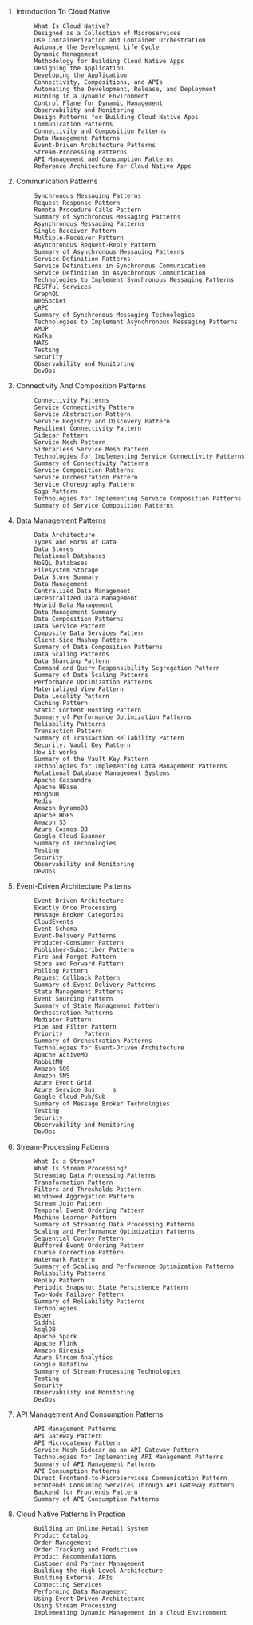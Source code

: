 
1. Introduction To Cloud Native
    
            What Is Cloud Native?
            Designed as a Collection of Microservices
            Use Containerization and Container Orchestration
            Automate the Development Life Cycle
            Dynamic Management
            Methodology for Building Cloud Native Apps
            Designing the Application
            Developing the Application
            Connectivity, Compositions, and APIs
            Automating the Development, Release, and Deployment
            Running in a Dynamic Environment
            Control Plane for Dynamic Management
            Observability and Monitoring
            Design Patterns for Building Cloud Native Apps
            Communication Patterns
            Connectivity and Composition Patterns
            Data Management Patterns
            Event-Driven Architecture Patterns
            Stream-Processing Patterns
            API Management and Consumption Patterns
            Reference Architecture for Cloud Native Apps

2. Communication Patterns
    
            Synchronous Messaging Patterns
            Request-Response Pattern
            Remote Procedure Calls Pattern
            Summary of Synchronous Messaging Patterns
            Asynchronous Messaging Patterns
            Single-Receiver Pattern
            Multiple-Receiver Pattern
            Asynchronous Request-Reply Pattern
            Summary of Asynchronous Messaging Patterns
            Service Definition Patterns
            Service Definitions in Synchronous Communication
            Service Definition in Asynchronous Communication
            Technologies to Implement Synchronous Messaging Patterns
            RESTful Services
            GraphQL
            WebSocket
            gRPC
            Summary of Synchronous Messaging Technologies
            Technologies to Implement Asynchronous Messaging Patterns
            AMQP
            Kafka
            NATS
            Testing
            Security
            Observability and Monitoring
            DevOps

3. Connectivity And Composition Patterns
    
            Connectivity Patterns
            Service Connectivity Pattern
            Service Abstraction Pattern
            Service Registry and Discovery Pattern
            Resilient Connectivity Pattern
            Sidecar Pattern
            Service Mesh Pattern
            Sidecarless Service Mesh Pattern
            Technologies for Implementing Service Connectivity Patterns
            Summary of Connectivity Patterns
            Service Composition Patterns
            Service Orchestration Pattern
            Service Choreography Pattern
            Saga Pattern
            Technologies for Implementing Service Composition Patterns
            Summary of Service Composition Patterns

4. Data Management Patterns
    
            Data Architecture
            Types and Forms of Data
            Data Stores
            Relational Databases
            NoSQL Databases
            Filesystem Storage
            Data Store Summary
            Data Management
            Centralized Data Management
            Decentralized Data Management
            Hybrid Data Management
            Data Management Summary
            Data Composition Patterns
            Data Service Pattern
            Composite Data Services Pattern
            Client-Side Mashup Pattern
            Summary of Data Composition Patterns
            Data Scaling Patterns
            Data Sharding Pattern
            Command and Query Responsibility Segregation Pattern
            Summary of Data Scaling Patterns
            Performance Optimization Patterns
            Materialized View Pattern
            Data Locality Pattern
            Caching Pattern
            Static Content Hosting Pattern
            Summary of Performance Optimization Patterns
            Reliability Patterns
            Transaction Pattern
            Summary of Transaction Reliability Pattern
            Security: Vault Key Pattern
            How it works
            Summary of the Vault Key Pattern
            Technologies for Implementing Data Management Patterns
            Relational Database Management Systems
            Apache Cassandra
            Apache HBase
            MongoDB
            Redis
            Amazon DynamoDB
            Apache HDFS
            Amazon S3
            Azure Cosmos DB
            Google Cloud Spanner
            Summary of Technologies
            Testing
            Security
            Observability and Monitoring
            DevOps

5. Event-Driven Architecture Patterns
    
            Event-Driven Architecture
            Exactly Once Processing
            Message Broker Categories
            CloudEvents
            Event Schema
            Event-Delivery Patterns
            Producer-Consumer Pattern
            Publisher-Subscriber Pattern
            Fire and Forget Pattern
            Store and Forward Pattern
            Polling Pattern
            Request Callback Pattern
            Summary of Event-Delivery Patterns
            State Management Patterns
            Event Sourcing Pattern
            Summary of State Management Pattern
            Orchestration Patterns
            Mediator Pattern
            Pipe and Filter Pattern
            Priority      Pattern
            Summary of Orchestration Patterns
            Technologies for Event-Driven Architecture
            Apache ActiveMQ
            RabbitMQ
            Amazon SQS
            Amazon SNS
            Azure Event Grid
            Azure Service Bus     s
            Google Cloud Pub/Sub
            Summary of Message Broker Technologies
            Testing
            Security
            Observability and Monitoring
            DevOps

6. Stream-Processing Patterns
    
            What Is a Stream?
            What Is Stream Processing?
            Streaming Data Processing Patterns
            Transformation Pattern
            Filters and Thresholds Pattern
            Windowed Aggregation Pattern
            Stream Join Pattern
            Temporal Event Ordering Pattern
            Machine Learner Pattern
            Summary of Streaming Data Processing Patterns
            Scaling and Performance Optimization Patterns
            Sequential Convoy Pattern
            Buffered Event Ordering Pattern
            Course Correction Pattern
            Watermark Pattern
            Summary of Scaling and Performance Optimization Patterns
            Reliability Patterns
            Replay Pattern
            Periodic Snapshot State Persistence Pattern
            Two-Node Failover Pattern
            Summary of Reliability Patterns
            Technologies
            Esper
            Siddhi
            ksqlDB
            Apache Spark
            Apache Flink
            Amazon Kinesis
            Azure Stream Analytics
            Google Dataflow
            Summary of Stream-Processing Technologies
            Testing
            Security
            Observability and Monitoring
            DevOps

7. API Management And Consumption Patterns
     
            API Management Patterns
            API Gateway Pattern
            API Microgateway Pattern
            Service Mesh Sidecar as an API Gateway Pattern
            Technologies for Implementing API Management Patterns
            Summary of API Management Patterns
            API Consumption Patterns
            Direct Frontend-to-Microservices Communication Pattern
            Frontends Consuming Services Through API Gateway Pattern
            Backend for Frontends Pattern
            Summary of API Consumption Patterns

8. Cloud Native Patterns In Practice
    
            Building an Online Retail System
            Product Catalog
            Order Management
            Order Tracking and Prediction
            Product Recommendations
            Customer and Partner Management
            Building the High-Level Architecture
            Building External APIs
            Connecting Services
            Performing Data Management
            Using Event-Driven Architecture
            Using Stream Processing
            Implementing Dynamic Management in a Cloud Environment